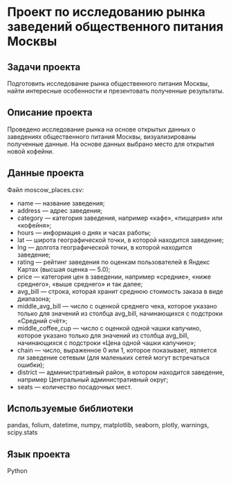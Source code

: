 # Проект по исследованию рынка заведений общественного питания Москвы

## Задачи проекта

  Подготовить исследование рынка общественного питания Москвы, найти интересные особенности и презентовать полученные результаты.

## Описание проекта

   Проведено исследование рынка на основе открытых данных о заведениях общественного питания Москвы, визуализированы полученные данные. 
   На основе данных выбрано место для открытия новой кофейни.

## Данные проекта 

   Файл moscow_places.csv:
   + name — название заведения;
   + address — адрес заведения;
   + category — категория заведения, например «кафе», «пиццерия» или «кофейня»;
   + hours — информация о днях и часах работы;
   + lat — широта географической точки, в которой находится заведение;
   + lng — долгота географической точки, в которой находится заведение;
   + rating — рейтинг заведения по оценкам пользователей в Яндекс Картах (высшая оценка — 5.0);
   + price — категория цен в заведении, например «средние», «ниже среднего», «выше среднего» и так далее;
   + avg_bill — строка, которая хранит среднюю стоимость заказа в виде диапазона;
   +  middle_avg_bill — число с оценкой среднего чека, которое указано только для значений из столбца avg_bill, начинающихся с подстроки «Средний счёт»;
   +  middle_coffee_cup — число с оценкой одной чашки капучино, которое указано только для значений из столбца avg_bill, начинающихся с подстроки «Цена одной чашки капучино»;
   +  chain — число, выраженное 0 или 1, которое показывает, является ли заведение сетевым (для маленьких сетей могут встречаться ошибки);
   +  district — административный район, в котором находится заведение, например Центральный административный округ;
   +  seats — количество посадочных мест.
     
## Используемые библиотеки

   pandas, folium, datetime, numpy, matplotlib, seaborn, plotly, warnings, scipy.stats 

## Язык проекта 

   Python
